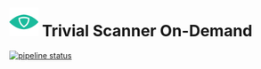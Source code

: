 # <img src=".repo/assets/icon-512x512.png"  width="52" height="52"> Trivial Scanner On-Demand

[![pipeline status](https://gitlab.com/trivialsec/feed-processor-dataplane/badges/main/pipeline.svg)](https://gitlab.com/trivialsec/feed-processor-dataplane/commits/main)

#
